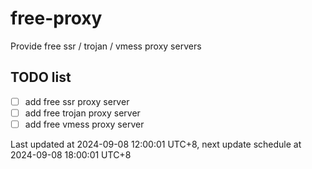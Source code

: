 
# free-proxy
Provide free ssr / trojan / vmess proxy servers


## TODO list
- [ ] add free ssr proxy server
- [ ] add free trojan proxy server
- [ ] add free vmess proxy server

Last updated at 2024-09-08 12:00:01 UTC+8, next update schedule at 2024-09-08 18:00:01 UTC+8

